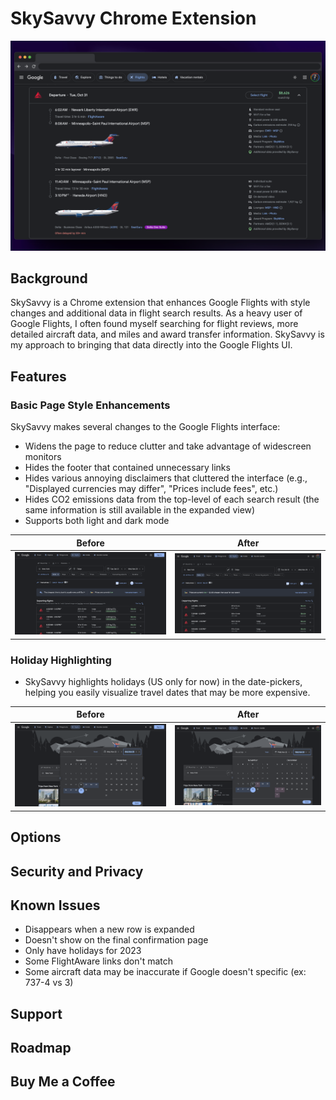 # SkySavvy Chrome Extension

<img src="img/screenshot.png" alt="SkySavvy screenshot" />

## Background

SkySavvy is a Chrome extension that enhances Google Flights with style changes and additional data in flight search results. As a heavy user of Google Flights, I often found myself searching for flight reviews, more detailed aircraft data, and miles and award transfer information. SkySavvy is my approach to bringing that data directly into the Google Flights UI.

## Features

### Basic Page Style Enhancements
SkySavvy makes several changes to the Google Flights interface:

* Widens the page to reduce clutter and take advantage of widescreen monitors
* Hides the footer that contained unnecessary links
* Hides various annoying disclaimers that cluttered the interface (e.g., "Displayed currencies may differ", "Prices include fees", etc.)
* Hides CO2 emissions data from the top-level of each search result (the same information is still available in the expanded view)
* Supports both light and dark mode

| Before | After |
|--------|-------|
| <img src="img/style-before.png" />   | <img src="img/style-after.png" alt="SkySavvy screenshot" />  |

### Holiday Highlighting

* SkySavvy highlights holidays (US only for now) in the date-pickers, helping you easily visualize travel dates that may be more expensive.

| Before | After |
|--------|-------|
| <img src="img/holiday-before.png" />   | <img src="img/holiday-after.png" alt="SkySavvy screenshot" />  |

## Options

## Security and Privacy

## Known Issues
* Disappears when a new row is expanded
* Doesn't show on the final confirmation page
* Only have holidays for 2023
* Some FlightAware links don't match
* Some aircraft data may be inaccurate if Google doesn't specific (ex: 737-4 vs 3)

## Support

## Roadmap

## Buy Me a Coffee